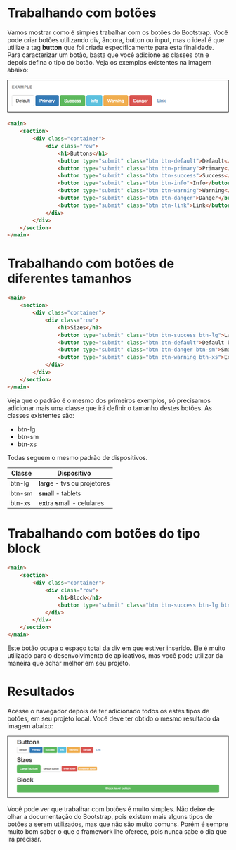 # Trabalhando com botões

Vamos mostrar como é simples trabalhar com os botões do Bootstrap. Você pode criar botões utilizando div, âncora, button ou input, mas o ideal é que utilize a tag **button** que foi criada específicamente para esta finalidade. Para caracterizar um botão, basta que você adicione as classes btn e depois defina o tipo do botão. Veja os exemplos existentes na imagem abaixo:

![bootstrap_buttons](./images/bootstrap_buttons.png "bootstrap_buttons")

```html
<main>
    <section>
        <div class="container">
            <div class="row">
                <h1>Buttons</h1>
                <button type="submit" class="btn btn-default">Default</button>
                <button type="submit" class="btn btn-primary">Primary</button>
                <button type="submit" class="btn btn-success">Success</button>
                <button type="submit" class="btn btn-info">Info</button>
                <button type="submit" class="btn btn-warning">Warning</button>
                <button type="submit" class="btn btn-danger">Danger</button>
                <button type="submit" class="btn btn-link">Link</button>
            </div>
        </div>
    </section>
</main>
```

# Trabalhando com botões de diferentes tamanhos

```html
<main>
    <section>
        <div class="container">
            <div class="row">
                <h1>Sizes</h1>
                <button type="submit" class="btn btn-success btn-lg">Large button</button>
                <button type="submit" class="btn btn-default">Default button</button>
                <button type="submit" class="btn btn-danger btn-sm">Small button</button>
                <button type="submit" class="btn btn-warning btn-xs">Extra small button</button>
            </div>
        </div>
    </section>
</main>
```

Veja que o padrão é o mesmo dos primeiros exemplos, só precisamos adicionar mais uma classe que irá definir o tamanho destes botões. As classes existentes são:

* btn-lg
* btn-sm
* btn-xs

Todas seguem o mesmo padrão de dispositivos.

Classe | Dispositivo
--------- | ---------------
btn-lg | **l**ar**g**e - tvs ou projetores
btn-sm | **sm**all - tablets
btn-xs | e**x**tra **s**mall - celulares

# Trabalhando com botões do tipo block

```html
<main>
    <section>
        <div class="container">
            <div class="row">
                <h1>Block</h1>
                <button type="submit" class="btn btn-success btn-lg btn-block">Block level button</button>
            </div>
        </div>
    </section>
</main>
```

Este botão ocupa o espaço total da div em que estiver inserido. Ele é muito utilizado para o desenvolvimento de aplicativos, mas você pode utilizar da maneira que achar melhor em seu projeto.

# Resultados

Acesse o navegador depois de ter adicionado todos os estes tipos de botões, em seu projeto local. Você deve ter obtido o mesmo resultado da imagem abaixo:

![bootstrap_btn_examples](./images/bootstrap_btn_examples.png "bootstrap_btn_examples")

Você pode ver que trabalhar com botões é muito simples. Não deixe de olhar a documentação do Bootstrap, pois existem mais alguns tipos de botões a serem utilizados, mas que não são muito comuns. Porém é sempre muito bom saber o que o framework lhe oferece, pois nunca sabe o dia que irá precisar.